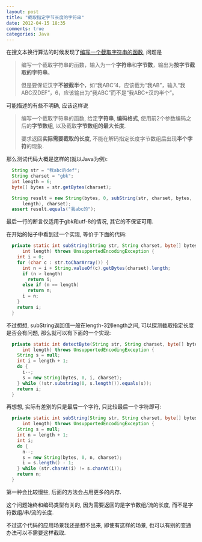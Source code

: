 ```yaml
---
layout: post
title: "截取指定字节长度的字符串"
date: 2012-04-15 18:35
comments: true
categories: Java
---
```


在搜文本换行算法的时候发现了[编写一个截取字符串的函数](http://www.iteye.com/topic/1037773), 问题是

> 编写一个截取字符串的函数，输入为一个**字符串**和**字节数**，输出为**按字节截取的字符串**。
> 
> 但是要保证汉字**不被截半个**，如“我ABC”4，应该截为“我AB”，输入“我ABC汉DEF”，6，应该输出为“我ABC”而不是“我ABC+汉的半个”。

<!--more -->

可能描述的有些不明确, 应该这样说

> 编写一个截取字符串的函数, 给定**字符串**, **编码格式**, 使用前2个参数编码之后的**字节数组**, 以及截取**字节数组的最大长度**.
> 
> 要求返回**实际需要截取的长度**, 不能在解码指定长度字节数组后出现**半个字符**的现象.

那么测试代码大概是这样的(就以Java为例):

``` java
  String str = "我abc的def";
  String charset = "gbk";
  int length = 6;
  byte[] bytes = str.getBytes(charset);

  String result = new String(bytes, 0, subString(str, charset, bytes,
      length), charset);
  assert result.equals("我abc的");
```

最后一行的断言仅适用于gbk和utf-8的情况, 其它的不保证可用.

在开始的帖子中看到过一个实现, 等价于下面的代码:

``` java
  private static int subString(String str, String charset, byte[] bytes,
      int length) throws UnsupportedEncodingException {
    int i = 0;
    for (char c : str.toCharArray()) {
      int n = i + String.valueOf(c).getBytes(charset).length;
      if (n > length)
        return i;
      else if (n == length)
        return n;
      i = n;
    }
    return i;
  }
```

不过想想, subString返回值一般在length-3到length之间, 可以探测截取指定长度是否会有问题, 那么就可以有下面的一个实现:

``` java
  private static int detectByte(String str, String charset, byte[] bytes,
      int length) throws UnsupportedEncodingException {
    String s = null;
    int i = length + 1;
    do {
      i--;
      s = new String(bytes, 0, i, charset);
    } while (!str.substring(0, s.length()).equals(s));
    return i;
  }
```

再想想, 实际有差别的只是最后一个字符, 只比较最后一个字符即可:

``` java
  private static int subString(String str, String charset, byte[] bytes,
      int length) throws UnsupportedEncodingException {
    String s = null;
    int n = length + 1;
    int i;
    do {
      n--;
      s = new String(bytes, 0, n, charset);
      i = s.length() - 1;
    } while (str.charAt(i) != s.charAt(i));
    return n;
  }
```

第一种会比较慢些, 后面的方法会占用更多的内存.

这个问题始终和编码类型有关的, 因为需要返回的是字节数组/流的长度, 而不是字符数组/串/流的长度.

不过这个代码的应用场景我还是想不出来, 即使有这样的场景, 也可以有别的变通办法可以不需要这样截取.
